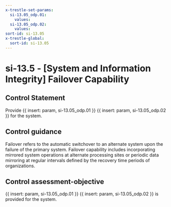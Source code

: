 ```yaml
---
x-trestle-set-params:
  si-13.05_odp.01:
    values:
  si-13.05_odp.02:
    values:
sort-id: si-13.05
x-trestle-global:
  sort-id: si-13.05
---
```


# si-13.5 - \[System and Information Integrity\] Failover Capability

## Control Statement

Provide {{ insert: param, si-13.05_odp.01 }} {{ insert: param, si-13.05_odp.02 }} for the system.

## Control guidance

Failover refers to the automatic switchover to an alternate system upon the failure of the primary system. Failover capability includes incorporating mirrored system operations at alternate processing sites or periodic data mirroring at regular intervals defined by the recovery time periods of organizations.

## Control assessment-objective

{{ insert: param, si-13.05_odp.01 }} {{ insert: param, si-13.05_odp.02 }} is provided for the system.
